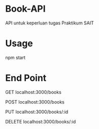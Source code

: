 # Book-API
API untuk keperluan tugas Praktikum SAIT

# Usage
npm start

# End Point
GET localhost:3000/books

POST localhost:3000/books

PUT localhost:3000/books/:id

DELETE localhost:3000/books/:id
